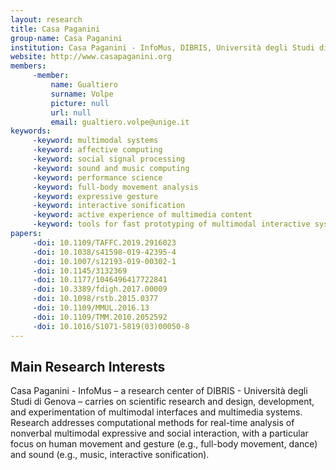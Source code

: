 ```yaml
---
layout: research
title: Casa Paganini
group-name: Casa Paganini
institution: Casa Paganini - InfoMus, DIBRIS, Università degli Studi di Genova
website: http://www.casapaganini.org
members: 
	 -member: 
		 name: Gualtiero
		 surname: Volpe
		 picture: null
		 url: null
		 email: gualtiero.volpe@unige.it
keywords: 
	 -keyword: multimodal systems
	 -keyword: affective computing
	 -keyword: social signal processing
	 -keyword: sound and music computing
	 -keyword: performance science
	 -keyword: full-body movement analysis
	 -keyword: expressive gesture
	 -keyword: interactive sonification
	 -keyword: active experience of multimedia content
	 -keyword: tools for fast prototyping of multimodal interactive systems
papers: 
	 -doi: 10.1109/TAFFC.2019.2916023
	 -doi: 10.1038/s41598-019-42395-4
	 -doi: 10.1007/s12193-019-00302-1
	 -doi: 10.1145/3132369
	 -doi: 10.1177/1046496417722841 
	 -doi: 10.3389/fdigh.2017.00009
	 -doi: 10.1098/rstb.2015.0377
	 -doi: 10.1109/MMUL.2016.13
	 -doi: 10.1109/TMM.2010.2052592
	 -doi: 10.1016/S1071-5819(03)00050-8
---
```



## Main Research Interests
Casa Paganini - InfoMus –  a research center of DIBRIS - Università degli Studi di Genova – carries on scientific research and design, development, and experimentation of multimodal interfaces and multimedia systems. Research addresses computational methods for real-time analysis of nonverbal multimodal expressive and social interaction, with a particular focus on human movement and gesture (e.g., full-body movement, dance) and sound (e.g., music, interactive sonification).